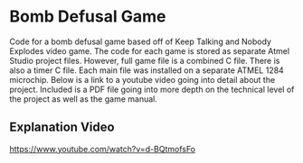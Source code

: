 # Bomb Defusal Game
Code for a bomb defusal game based off of Keep Talking and Nobody Explodes video game. The code for each game is stored as separate Atmel Studio project files. However, full game file is a combined C file. There is also a timer C file. Each main file was installed on a separate ATMEL 1284 microchip. Below is a link to a youtube video going into detail about the project. Included is a PDF file going into more depth on the technical level of the project as well as the game manual. 

## Explanation Video
https://www.youtube.com/watch?v=d-BQtmofsFo
